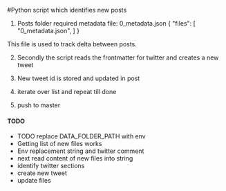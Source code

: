 #Python script which identifies new posts
1.  Posts folder required metadata file:
  0_metadata.json
  {
   "files": [
    "0_metadata.json",
    ]
  }

  This file is used to track delta between posts.

2. Secondly the script reads the frontmatter for twitter and creates a new tweet

3. New tweet id is stored and updated in post

4. iterate over list and repeat till done

5. push to master

#### TODO
- TODO replace DATA_FOLDER_PATH with env
- Getting list of new files works
- Env replacement string and twitter comment
- next read content of new files into string
- identify twitter sections
- create new tweet
- update files
